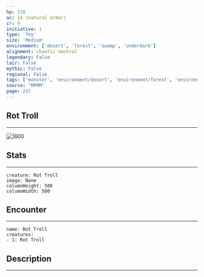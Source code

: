 ```yaml
---
hp: 138
ac: 14 (natural armor)
cr: 9
initiative: 1
type: 'fey'    
size: 'Medium'
environment: ['desert', 'forest', 'swamp', 'underdark']
alignment: chaotic neutral
legendary: False
lair: False
mythic: False
regional: False
tags: ['monster', 'environment/desert', 'environment/forest', 'environment/swamp', 'environment/underdark']
source: "MPMM"
page: 247
---
```


## Rot Troll
---

![|600](D:/Program%20Files/5e.tools/img/bestiary/MPMM/Rot%20Troll.webp)

## Stats
---

```statblock
creature: Rot Troll
image: None
columnHeight: 500
columnWidth: 500
```

## Encounter
---

```encounter-table
name: Rot Troll
creatures:
- 1: Rot Troll
```

## Description
---




